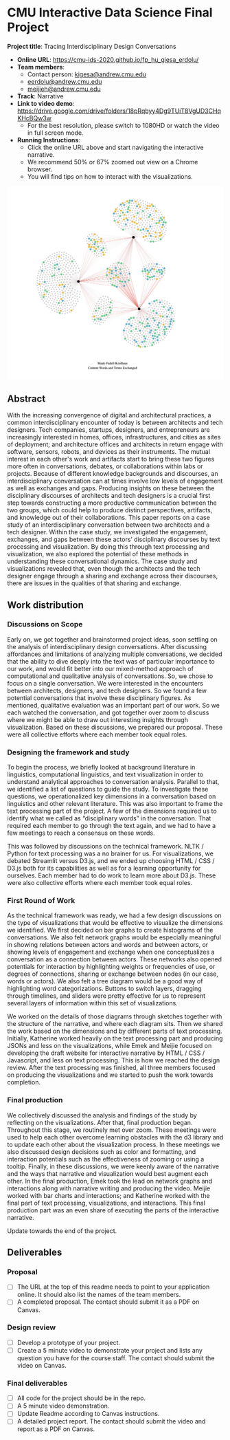 # CMU Interactive Data Science Final Project
**Project title**: Tracing Interdisciplinary Design Conversations

* **Online URL**: https://cmu-ids-2020.github.io/fp_hu_giesa_erdolu/
* **Team members**:
  * Contact person: kigesa@andrew.cmu.edu
  * eerdolu@andrew.cmu.edu
  * meijieh@andrew.cmu.edu
* **Track**: Narrative
* **Link to video demo**: https://drive.google.com/drive/folders/18pRqbyy4Dg9TUiT8VgUD3CHqKHcBQw3w
  * For the best resolution, please switch to 1080HD or watch the video in full screen mode.
* **Running Instructions**:
  * Click the online URL above and start navigating the interactive narrative.
  * We recommend 50% or 67% zoomed out view on a Chrome browser.
  * You will find tips on how to interact with the visualizations. 
  
 ![imageHere](ng_mfk_2.png)

## Abstract

With the increasing convergence of digital and architectural practices, a common interdisciplinary encounter of today is between architects and tech designers. Tech companies, startups, designers, and entrepreneurs are increasingly interested in homes, offices, infrastructures, and cities as sites of deployment; and architecture offices and architects in return engage with software, sensors, robots, and devices as their instruments. The mutual interest in each other's work and artifacts start to bring these two figures more often in conversations, debates, or collaborations within labs or projects. Because of different knowledge backgrounds and discourses, an interdisciplinary conversation can at times involve low levels of engagement as well as exchanges and gaps. Producing insights on these between the disciplinary discourses of architects and tech designers is a crucial first step towards constructing a more productive communication between the two groups, which could help to produce distinct perspectives, artifacts, and knowledge out of their collaborations. This paper reports on a case study of an interdisciplinary conversation between two architects and a tech designer. Within the case study, we investigated the engagement, exchanges, and gaps between these actors’ disciplinary discourses by text processing and visualization. By doing this through text processing and visualization, we also explored the potential of these methods in understanding these conversational dynamics. The case study and visualizations revealed that, even though the architects and the tech designer engage through a sharing and exchange across their discourses, there are issues in the qualities of that sharing and exchange.

## Work distribution

### Discussions on Scope 

Early on, we got together and brainstormed project ideas, soon settling on the analysis of interdisciplinary design conversations. After discussing affordances and limitations of analyzing multiple conversations, we decided that the ability to dive deeply into the text was of particular importance to our work, and would fit better into our mixed-method approach of computational and qualitative analysis of conversations. So, we chose to focus on a single conversation. We were interested in the encounters between architects, designers, and tech designers. So we found a few potential conversations that involve these disciplinary figures. As mentioned, qualitative evaluation was an important part of our work. So we each watched the conversation, and got together over zoom to discuss where we might be able to draw out interesting insights through visualization. Based on these discussions, we prepared our proposal. These were all collective efforts where each member took equal roles.

### Designing the framework and study

To begin the process, we briefly looked at background literature in linguistics, computational linguistics, and text visualization in order to understand analytical approaches to conversation analysis. Parallel to that, we identified a list of questions to guide the study. To investigate these questions, we operationalized key dimensions in a conversation based on linguistics and other relevant literature. This was also important to frame the text processing part of the project. A few of the dimensions required us to identify what we called as “disciplinary words” in the conversation. That required each member to go through the text again, and we had to have a few meetings to reach a consensus on these words.

This was followed by discussions on the technical framework. NLTK / Python for text processing was a no brainer for us. For visualizations, we debated Streamlit versus D3.js, and we ended up choosing HTML / CSS / D3.js both for its capabilities as well as for a learning opportunity for ourselves. Each member had to do work to learn more about D3.js. These were also collective efforts where each member took equal roles.

### First Round of Work 

As the technical framework was ready, we had a few design discussions on the type of visualizations that would be effective to visualize the dimensions we identified. We first decided on bar graphs to create histograms of the conversations. We also felt network graphs would be especially meaningful in showing relations between actors and words and between actors, or showing levels of engagement and exchange when one conceptualizes a conversation as a connection between actors. These networks also opened potentials for interaction by highlighting weights or frequencies of use, or degrees of connections, sharing or exchange between nodes (in our case, words or actors). We also felt a tree diagram would be a good way of highlighting word categorizations. Buttons to switch layers, dragging through timelines, and sliders were pretty effective for us to represent several layers of information within this set of visualizations. 

We worked on the details of those diagrams through sketches together with the structure of the narrative, and where each diagram sits. Then we shared the work based on the dimensions and by different parts of text processing. Initially, Katherine worked heavily on the text processing part and producing JSONs and less on the visualizations, while Emek and Meijie focused on developing the draft website for interactive narrative by HTML / CSS / Javascript, and less on text processing. This is how we reached the design review. After the text processing was finished, all three members focused on producing the visualizations and we started to push the work towards completion.  

### Final production

We collectively discussed the analysis and findings of the study by reflecting on the visualizations. After that, final production began. Throughout this stage, we routinely met over zoom. These meetings were used to help each other overcome learning obstacles with the d3 library and to update each other about the visualization process. In these meetings we also discussed design decisions such as color and formatting, and interaction potentials such as the effectiveness of zooming or using a tooltip. Finally, in these discussions, we were keenly aware of the narrative and the ways that narrative and visualization would best augment each other. In the final production, Emek took the lead on network graphs and interactions along with narrative writing and producing the video. Meijie worked with bar charts and interactions; and Katherine worked with the final part of text processing, visualizations, and interactions. This final production part was an even share of executing the parts of the interactive narrative. 

Update towards the end of the project.

## Deliverables

### Proposal

- [ ] The URL at the top of this readme needs to point to your application online. It should also list the names of the team members.
- [ ] A completed proposal. The contact should submit it as a PDF on Canvas.

### Design review

- [ ] Develop a prototype of your project.
- [ ] Create a 5 minute video to demonstrate your project and lists any question you have for the course staff. The contact should submit the video on Canvas.

### Final deliverables

- [ ] All code for the project should be in the repo.
- [ ] A 5 minute video demonstration.
- [ ] Update Readme according to Canvas instructions.
- [ ] A detailed project report. The contact should submit the video and report as a PDF on Canvas.
